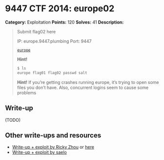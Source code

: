 # 9447 CTF 2014: europe02

**Category:** Exploitation
**Points:** 120
**Solves:** 41
**Description:**

> Submit flag02 here
>
> IP: europe.9447.plumbing
> Port: 9447
>
> [`europe`](europe)
>
> **Hint!**
>
> ```bash
> $ ls
> europe flag01 flag02 passwd salt
> ```
>
> **Hint!** If you’re getting crashes running europe, it’s trying to open some files you don’t have.
> Also, concurrent logins seem to cause some problems

## Write-up

(TODO)

## Other write-ups and resources

* [Write-up + exploit by Ricky Zhou](https://rzhou.org/~ricky/9447_2014/europe/exp2.py) or [here](https://github.com/pwning/public-writeup/blob/master/9447ctf2014/exploitation/europe/exp2.py)
* [Write-up + exploit by saelo](http://kitctf.de/writeups/9447ctf2014/2014/12/01/europe-writeup/)
